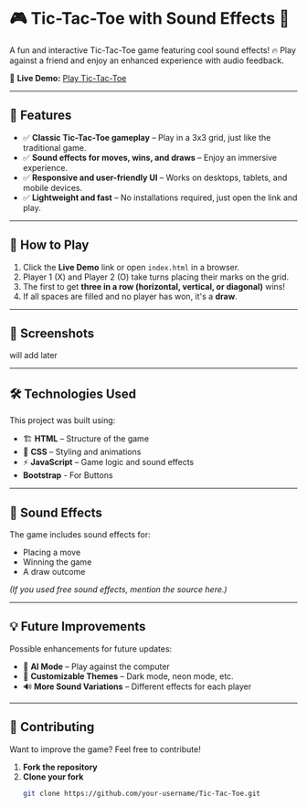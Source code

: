 # 🎮 Tic-Tac-Toe with Sound Effects 🎵  

A fun and interactive Tic-Tac-Toe game featuring cool sound effects! 🔥 Play against a friend and enjoy an enhanced experience with audio feedback.  

🔗 **Live Demo:** [Play Tic-Tac-Toe](https://theadarsh1m.github.io/Tic-Tac-Toe/)  

---

## 📝 Features  
- ✅ **Classic Tic-Tac-Toe gameplay** – Play in a 3x3 grid, just like the traditional game.  
- ✅ **Sound effects for moves, wins, and draws** – Enjoy an immersive experience.  
- ✅ **Responsive and user-friendly UI** – Works on desktops, tablets, and mobile devices.  
- ✅ **Lightweight and fast** – No installations required, just open the link and play.  

---

## 🚀 How to Play  
1. Click the **Live Demo** link or open `index.html` in a browser.  
2. Player 1 (X) and Player 2 (O) take turns placing their marks on the grid.  
3. The first to get **three in a row (horizontal, vertical, or diagonal)** wins!  
4. If all spaces are filled and no player has won, it's a **draw**.  

---

## 📸 Screenshots  
will add later

---

## 🛠 Technologies Used  
This project was built using:  
- 🏗 **HTML** – Structure of the game  
- 🎨 **CSS** – Styling and animations  
- ⚡ **JavaScript** – Game logic and sound effects  
-    **Bootstrap** - For Buttons

---

## 🎵 Sound Effects  
The game includes sound effects for:  
- Placing a move  
- Winning the game  
- A draw outcome  

*(If you used free sound effects, mention the source here.)*  

---

## 💡 Future Improvements  
Possible enhancements for future updates:  
- 🤖 **AI Mode** – Play against the computer  
- 🎨 **Customizable Themes** – Dark mode, neon mode, etc.  
- 🔊 **More Sound Variations** – Different effects for each player  

---

## 📌 Contributing  
Want to improve the game? Feel free to contribute!  

1. **Fork the repository**  
2. **Clone your fork**  
   ```sh
   git clone https://github.com/your-username/Tic-Tac-Toe.git
